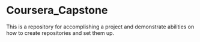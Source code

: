 # Coursera_Capstone
This is a repository for accomplishing a project and demonstrate abilities on how to create repositories and set them up.
